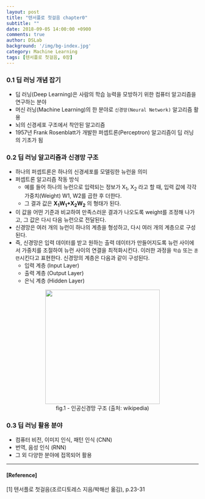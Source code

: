 ```yaml
---
layout: post
title: "텐서플로 첫걸음 chapter0"
subtitle: ""
date: 2018-09-05 14:00:00 +0900
comments: true
author: DSLab
background: '/img/bg-index.jpg'
category: Machine Learning
tags: [텐서플로 첫걸음, 0장]
---
```

### 0.1 딥 러닝 개념 잡기

- 딥 러닝(Deep Learning)은 사람의 학습 능력을 모방하기 위한 컴퓨터 알고리즘을 연구하는 분야
- 머신 러닝(Machine Learning)의 한 분야로 `신경망(Neural Network)` 알고리즘 활용
- 뇌의 신경세포 구조에서 착안된 알고리즘
- 1957년 Frank Rosenblatt가 개발한 퍼셉트론(Perceptron) 알고리즘이 딥 러닝의 기초가 됨

### 0.2 딥 러닝 알고리즘과 신경망 구조

- 하나의 퍼셉트론은 하나의 신경세포를 모델링한 뉴런을 의미
- 퍼셉트론 알고리즘 작동 방식
  - 예를 들어 하나의 뉴런으로 입력되는 정보가 X<sub>1</sub>, X<sub>2</sub> 라고 할 때, 입력 값에 각각 가중치(Weight) W1, W2를 곱한 후 더한다.
  - 그 결과 값은 **X<sub>1</sub>W<sub>1</sub>+X<sub>2</sub>W<sub>2</sub>** 의 형태가 된다.
- 이 값을 어떤 기준과 비교하여 만족스러운 결과가 나오도록 weight를 조정해 나가고, 그 값은 다시 다음 뉴런으로 전달된다.
- 신경망은 여러 개의 뉴런이 하나의 계층을 형성하고, 다시 여러 개의 계층으로 구성된다.
- 즉, 신경망은 입력 데이터를 받고 원하는 출력 데이터가 만들어지도록 뉴런 사이에서 가중치를 조절하여 뉴런 사이의 연결을 최적화시킨다. 이러한 과정을 `학습` 또는 `훈련`시킨다고 표현한다. 신경망의 계층은 다음과 같이 구성된다.
  - 입력 계층 (Input Layer)
  - 출력 계층 (Output Layer)
  - 은닉 계층 (Hidden Layer)
<figure>
  <center>
      <img src = "https://upload.wikimedia.org/wikipedia/commons/thumb/4/46/Colored_neural_network.svg/600px-Colored_neural_network.svg.png" align="middle" width="300">
      <figcaption font="10px">fig.1 - 인공신경망 구조 (출처: wikipedia)</figcaption>
  </center>
</figure>

### 0.3 딥 러닝 활용 분야
- 컴퓨터 비전, 이미지 인식, 패턴 인식 (CNN)
- 번역, 음성 인식 (RNN)
- 그 외 다양한 분야에 접목되어 활용


---

#### [Reference]

[1] 텐서플로 첫걸음(조르디토레스 지음/박해선 옮김), p.23-31
